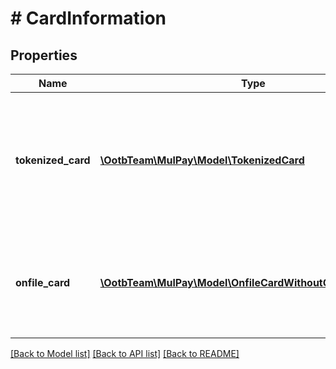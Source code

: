 # # CardInformation

## Properties

Name | Type | Description | Notes
------------ | ------------- | ------------- | -------------
**tokenized_card** | [**\OotbTeam\MulPay\Model\TokenizedCard**](TokenizedCard.md) | トークン化されたカード情報   **Apple PayトークンおよびGoogle Payトークンは利用できません。** |
**onfile_card** | [**\OotbTeam\MulPay\Model\OnfileCardWithoutCardholderName**](OnfileCardWithoutCardholderName.md) | 登録されているカード情報   **登録済みのApple Pay情報は利用できません。** | [optional]

[[Back to Model list]](../../README.md#models) [[Back to API list]](../../README.md#endpoints) [[Back to README]](../../README.md)
